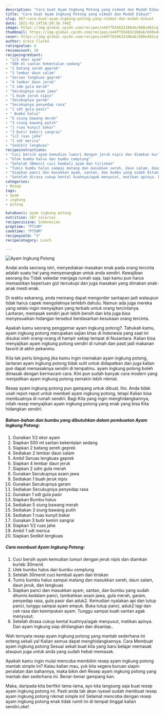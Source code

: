 ```yaml
---
description: "Cara buat Ayam Ingkung Potong yang nikmat dan Mudah Dibuat"
title: "Cara buat Ayam Ingkung Potong yang nikmat dan Mudah Dibuat"
slug: 867-cara-buat-ayam-ingkung-potong-yang-nikmat-dan-mudah-dibuat
date: 2021-02-24T16:59:56.740Z
image: https://img-global.cpcdn.com/recipes/e44ffb54632108a6/680x482cq70/ayam-ingkung-potong-foto-resep-utama.jpg
thumbnail: https://img-global.cpcdn.com/recipes/e44ffb54632108a6/680x482cq70/ayam-ingkung-potong-foto-resep-utama.jpg
cover: https://img-global.cpcdn.com/recipes/e44ffb54632108a6/680x482cq70/ayam-ingkung-potong-foto-resep-utama.jpg
author: Grace Clarke
ratingvalue: 4
reviewcount: 10
recipeingredient:
- "1/2 ekor ayam"
- "500 ml santan kekentalan sedang"
- "2 batang sereh geprek"
- "2 lembar daun salam"
- "Seruas lengkuas geprek"
- "4 lembar daun jeruk"
- "2 sdm gula merah"
- "Secukupnya asam jawa"
- "1 buah jeruk nipis"
- "Secukupnya garam"
- "Secukupnya penyedap rasa"
- "1 sdt gula pasir"
- " Bumbu halus"
- "5 siung bawang merah"
- "3 siung bawang putih"
- "1 ruas kunyit bakar"
- "3 butir kemiri sangrai"
- "1/2 ruas jahe"
- "1 sdt merica"
- "Sedikit lengkuas"
recipeinstructions:
- "Cuci bersih ayam kemudian lumuri dengan jeruk nipis dan diamkan kurleb 30menit"
- "Ulek bumbu halus dan bumbu cemplung"
- "Setelah 30menit cuci kembali ayam dan tiriskan"
- "Tumis bumbu halus sampai matang dan masukkan sereh, daun salam, daun jeruk, dan lengkuas"
- "Siapkan panci dan masukkan ayam, santan, dan bumbu yang sudah ditumis kedalam panci, tambahkan asam jawa, gula merah, garam, penyedap rasa, gula pasir dan aduk2. Kemudian nyalakan api dan tutup panci, tunggu sampai ayam empuk. Buka tutup panci, aduk2 lagi dan cek rasa dan keempukan ayam. Tunggu sampai kuah santan agak menyusut."
- "Setelah dirasa cukup kental kuahnya/agak menyusut, matikan apinya. Dan ayam ingkung siap dihilangkan dan disantap.."
categories:
- Resep
tags:
- ayam
- ingkung
- potong

katakunci: ayam ingkung potong 
nutrition: 267 calories
recipecuisine: Indonesian
preptime: "PT14M"
cooktime: "PT50M"
recipeyield: "3"
recipecategory: Lunch

---
```



![Ayam Ingkung Potong](https://img-global.cpcdn.com/recipes/e44ffb54632108a6/680x482cq70/ayam-ingkung-potong-foto-resep-utama.jpg)

Andai anda seorang istri, menyediakan masakan enak pada orang tercinta adalah suatu hal yang menyenangkan untuk anda sendiri. Kewajiban seorang ibu Tidak sekedar menjaga rumah saja, tapi kamu pun harus memastikan keperluan gizi tercukupi dan juga masakan yang dimakan anak-anak mesti enak.

Di waktu  sekarang, anda memang dapat mengorder santapan jadi walaupun tidak harus capek mengolahnya terlebih dahulu. Namun ada juga mereka yang selalu ingin menyajikan yang terbaik untuk orang tercintanya. Lantaran, memasak sendiri jauh lebih bersih dan kita juga bisa menyesuaikan hidangan tersebut berdasarkan kesukaan orang tercinta. 



Apakah kamu seorang penggemar ayam ingkung potong?. Tahukah kamu, ayam ingkung potong merupakan sajian khas di Indonesia yang saat ini disukai oleh orang-orang di hampir setiap tempat di Nusantara. Kalian bisa menyajikan ayam ingkung potong sendiri di rumah dan pasti jadi makanan favorit di akhir pekanmu.

Kita tak perlu bingung jika kamu ingin memakan ayam ingkung potong, lantaran ayam ingkung potong tidak sulit untuk didapatkan dan juga kalian pun dapat memasaknya sendiri di tempatmu. ayam ingkung potong boleh dimasak dengan bermacam cara. Kini pun sudah banyak cara modern yang menjadikan ayam ingkung potong semakin lebih nikmat.

Resep ayam ingkung potong pun gampang untuk dibuat, lho. Anda tidak usah repot-repot untuk membeli ayam ingkung potong, tetapi Kalian bisa membuatnya di rumah sendiri. Bagi Kita yang ingin menghidangkannya, inilah resep menyajikan ayam ingkung potong yang enak yang bisa Kita hidangkan sendiri.

<!--inarticleads1-->

##### Bahan-bahan dan bumbu yang dibutuhkan dalam pembuatan Ayam Ingkung Potong:

1. Gunakan 1/2 ekor ayam
1. Siapkan 500 ml santan kekentalan sedang
1. Siapkan 2 batang sereh geprek
1. Sediakan 2 lembar daun salam
1. Ambil Seruas lengkuas geprek
1. Siapkan 4 lembar daun jeruk
1. Siapkan 2 sdm gula merah
1. Gunakan Secukupnya asam jawa
1. Sediakan 1 buah jeruk nipis
1. Gunakan Secukupnya garam
1. Sediakan Secukupnya penyedap rasa
1. Gunakan 1 sdt gula pasir
1. Siapkan  Bumbu halus
1. Sediakan 5 siung bawang merah
1. Sediakan 3 siung bawang putih
1. Sediakan 1 ruas kunyit bakar
1. Gunakan 3 butir kemiri sangrai
1. Siapkan 1/2 ruas jahe
1. Ambil 1 sdt merica
1. Siapkan Sedikit lengkuas




<!--inarticleads2-->

##### Cara membuat Ayam Ingkung Potong:

1. Cuci bersih ayam kemudian lumuri dengan jeruk nipis dan diamkan kurleb 30menit
1. Ulek bumbu halus dan bumbu cemplung
1. Setelah 30menit cuci kembali ayam dan tiriskan
1. Tumis bumbu halus sampai matang dan masukkan sereh, daun salam, daun jeruk, dan lengkuas
1. Siapkan panci dan masukkan ayam, santan, dan bumbu yang sudah ditumis kedalam panci, tambahkan asam jawa, gula merah, garam, penyedap rasa, gula pasir dan aduk2. Kemudian nyalakan api dan tutup panci, tunggu sampai ayam empuk. Buka tutup panci, aduk2 lagi dan cek rasa dan keempukan ayam. Tunggu sampai kuah santan agak menyusut.
1. Setelah dirasa cukup kental kuahnya/agak menyusut, matikan apinya. Dan ayam ingkung siap dihilangkan dan disantap..




Wah ternyata resep ayam ingkung potong yang mantab sederhana ini enteng sekali ya! Kalian semua dapat menghidangkannya. Cara Membuat ayam ingkung potong Sesuai sekali buat kita yang baru belajar memasak ataupun juga untuk anda yang sudah hebat memasak.

Apakah kamu ingin mulai mencoba membikin resep ayam ingkung potong mantab simple ini? Kalau kalian mau, yuk kita segera buruan siapin peralatan dan bahannya, maka bikin deh Resep ayam ingkung potong yang mantab dan sederhana ini. Benar-benar gampang kan. 

Maka, daripada kita berfikir lama-lama, ayo kita langsung saja buat resep ayam ingkung potong ini. Pasti anda tak akan nyesel sudah membuat resep ayam ingkung potong nikmat simple ini! Selamat mencoba dengan resep ayam ingkung potong enak tidak rumit ini di tempat tinggal kalian sendiri,oke!.

